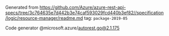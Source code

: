 Generated from https://github.com/Azure/azure-rest-api-specs/tree/3c764635e7d442b3e74caf593029fcd440b3ef82//specification/logic/resource-manager/readme.md tag: `package-2019-05`

Code generator @microsoft.azure/autorest.go@2.1.175


